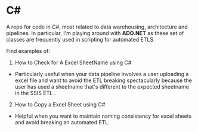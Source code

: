 # C#

A repo for code in C#, most related to data warehousing, architecture and pipelines. 
In particular, I'm playing around with **ADO.NET** as these set of classes are frequently used in
scripting for automated ETLS.

Find examples of:

1. How to Check for A Excel SheetName using C# 
- Particularly useful when your data pipeline involves a user uploading a excel file and want to avoid the ETL breaking spectacularly because the user has used a sheetname that's different to the expected sheetname in the SSIS ETL .

2. How to Copy a Excel Sheet using C#
- Helpful when you want to maintain naming consistency for excel sheets and avoid breaking an automated ETL.




